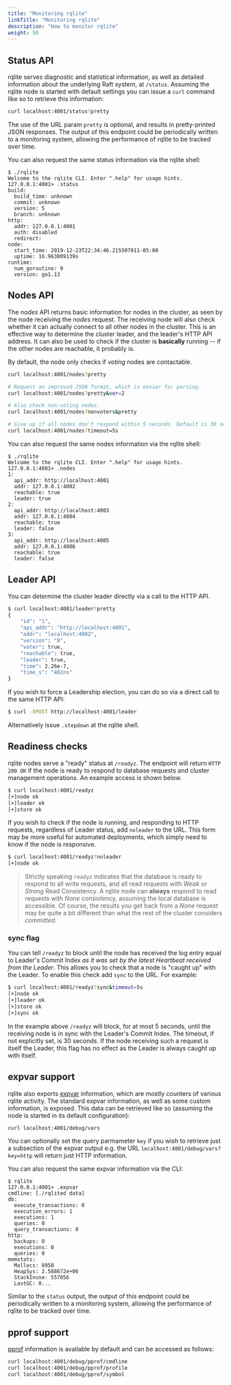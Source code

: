 ```yaml
---
title: "Monitoring rqlite"
linkTitle: "Monitoring rqlite"
description: "How to monitor rqlite"
weight: 50
---
```

## Status API
rqlite serves diagnostic and statistical information, as well as detailed information about the underlying Raft system, at `/status`. Assuming the rqlite node is started with default settings you can issue a `curl` command like so to retrieve this information:

```bash
curl localhost:4001/status?pretty
```

The use of the URL param `pretty` is optional, and results in pretty-printed JSON responses. The output of this endpoint could be periodically written to a monitoring system, allowing the performance of rqlite to be tracked over time.

You can also request the same status information via the rqlite shell:
```
$ ./rqlite 
Welcome to the rqlite CLI. Enter ".help" for usage hints.
127.0.0.1:4001> .status
build:
  build_time: unknown
  commit: unknown
  version: 5
  branch: unknown
http:
  addr: 127.0.0.1:4001
  auth: disabled
  redirect: 
node:
  start_time: 2019-12-23T22:34:46.215507011-05:00
  uptime: 16.963009139s
runtime:
  num_goroutine: 9
  version: go1.13
 ```

 ## Nodes API
 The _nodes_ API returns basic information for nodes in the cluster, as seen by the node receiving the _nodes_ request. The receiving node will also check whether it can actually connect to all other nodes in the cluster. This is an effective way to determine the cluster leader, and the leader's HTTP API address. It can also be used to check if the cluster is **basically** running -- if the other nodes are reachable, it probably is.

 By default, the node only checks if _voting_ nodes are contactable.

```bash
curl localhost:4001/nodes?pretty

# Request an improved JSON format, which is easier for parsing.
curl localhost:4001/nodes?pretty&ver=2

# Also check non-voting nodes.
curl localhost:4001/nodes?nonvoters&pretty

# Give up if all nodes don't respond within 5 seconds. Default is 30 seconds.
curl localhost:4001/nodes?timeout=5s
```

You can also request the same nodes information via the rqlite shell:
```
$ ./rqlite
Welcome to the rqlite CLI. Enter ".help" for usage hints.
127.0.0.1:4001> .nodes
1:
  api_addr: http://localhost:4001
  addr: 127.0.0.1:4002
  reachable: true
  leader: true
2:
  api_addr: http://localhost:4003
  addr: 127.0.0.1:4004
  reachable: true
  leader: false
3:
  api_addr: http://localhost:4005
  addr: 127.0.0.1:4006
  reachable: true
  leader: false
 ```

## Leader API
You can determine the cluster leader directly via a call to the HTTP API.
```bash
$ curl localhost:4001/leader?pretty
{
    "id": "1",
    "api_addr": "http://localhost:4001",
    "addr": "localhost:4002",
    "version": "8",
    "voter": true,
    "reachable": true,
    "leader": true,
    "time": 2.26e-7,
    "time_s": "402ns"
}
```

If you wish to force a Leadership election, you can do so via a direct call to the same HTTP API:
```bash
$ curl -XPOST http://localhost:4001/leader
```
Alternatively issue `.stepdown` at the rqlite shell. 

 ## Readiness checks
 rqlite nodes serve a "ready" status at `/readyz`. The endpoint will return `HTTP 200 OK` if the node is ready to respond to database requests and cluster management operations. An example access is shown below.

 ```bash
 $ curl localhost:4001/readyz
[+]node ok
[+]leader ok
[+]store ok
```
If you wish to check if the node is running, and responding to HTTP requests, regardless of Leader status, add `noleader` to the URL. This form may be more useful for automated deployments, which simply need to know if the node is responsive.
 ```bash
 $ curl localhost:4001/readyz?noleader
[+]node ok
```
> Strictly speaking `readyz` indicates that the database is ready to respond to all write requests, and all read requests with _Weak_ or _Strong_ Read Consistency. A rqlite node can **always** respond to read requests with _None_ consistency, assuming the local database is accessible. Of course, the results you get back from a _None_ request may be quite a bit different than what the rest of the cluster considers _committed_.
### sync flag
You can tell `/readyz` to block until the node has received the log entry equal to Leader's Commit Index _as it was set by the latest Heartbeat received from the Leader_. This allows you to check that a node is "caught up" with the Leader. To enable this check add `sync` to the URL. For example:
 ```bash
 $ curl localhost:4001/readyz?sync&timeout=5s
[+]node ok
[+]leader ok
[+]store ok
[+]sync ok
```
In the example above `/readyz` will block, for at most 5 seconds, until the receiving node is in sync with the Leader's Commit Index. The timeout, if not explicitly set, is 30 seconds. If the node receiving such a request is itself the Leader, this flag has no effect as the Leader is always caught up with itself.
## expvar support
rqlite also exports [expvar](https://pkg.go.dev/expvar) information, which are mostly counters of various rqlite activity. The standard expvar information, as well as some custom information, is exposed. This data can be retrieved like so (assuming the node is started in its default configuration):

```bash
curl localhost:4001/debug/vars
```
You can optionally set the query parmameter `key` if you wish to retrieve just a subsection of the expvar output e.g. the URL `localhost:4001/debug/vars?key=http` will return just HTTP information.

You can also request the same expvar information via the CLI:
```
$ rqlite
127.0.0.1:4001> .expvar
cmdline: [./rqlited data]
db:
  execute_transactions: 0
  execution_errors: 1
  executions: 1
  queries: 0
  query_transactions: 0
http:
  backups: 0
  executions: 0
  queries: 0
memstats:
  Mallocs: 8950
  HeapSys: 2.588672e+06
  StackInuse: 557056
  LastGC: 0...
 ```
Similar to the `status` output, the output of this endpoint could be periodically written to a monitoring system, allowing the performance of rqlite to be tracked over time.

## pprof support
[pprof](https://golang.org/pkg/net/http/pprof/) information is available by default and can be accessed as follows:

```bash
curl localhost:4001/debug/pprof/cmdline
curl localhost:4001/debug/pprof/profile
curl localhost:4001/debug/pprof/symbol
```
